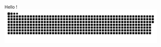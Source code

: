 Hello !
![Snake animation dark](https://github.com/Simple002/snk/blob/output/github-contribution-grid-snake-dark.svg?palette=github-dark)
